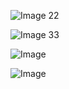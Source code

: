 ![Image](https://github.com/user-attachments/assets/a0fe4072-edfc-4949-9cfc-1b1524a3659f)
22

![Image](https://github.com/user-attachments/assets/b5e8bff1-ea90-4015-be07-44ea13b729c6)
33

![Image](https://github.com/user-attachments/assets/571263ac-6a4a-4e81-9f3f-9dcfd21e709e)

![Image](https://github.com/user-attachments/assets/fac85ac9-d04c-4798-a748-8d4cbf9eeffc)